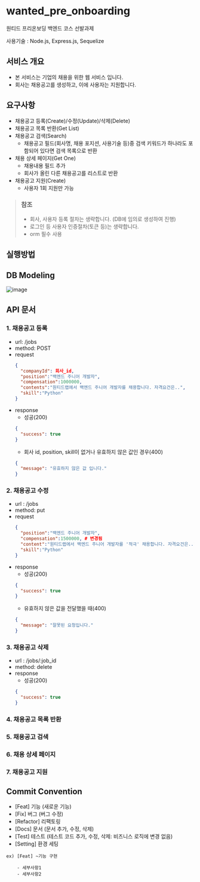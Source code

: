 # wanted_pre_onboarding
원티드 프리온보딩 백엔드 코스 선발과제

사용기술 : Node.js, Express.js, Sequelize

## 서비스 개요

- 본 서비스는 기업의 채용을 위한 웹 서비스 입니다.
- 회사는 채용공고를 생성하고, 이에 사용자는 지원합니다.

## 요구사항
- 채용공고 등록(Create)/수정(Update)/삭제(Delete)
- 채용공고 목록 반환(Get List)
- 채용공고 검색(Search)
  - 채용공고 필드(회사명, 채용 포지션, 사용기술 등)중 검색 키워드가 하나라도 포함되어 있다면 검색 목록으로 반환
- 채용 상세 페이지(Get One)
  - 채용내용 필드 추가
  - 회사가 올린 다른 채용공고를 리스트로 반환
- 채용공고 지원(Create)
  - 사용자 1회 지원만 가능
  
> ### 참조
> - 회사, 사용자 등록 절차는 생략합니다. 
  (DB에 임의로 생성하여 진행)
> - 로그인 등 사용자 인증절차(토큰 등)는 생략합니다.
> - orm 필수 사용
## 실행방법

## DB Modeling
![image](https://user-images.githubusercontent.com/55984573/196209206-c8db9ab3-ad90-428c-93bf-5cb07955f5cc.png)

## API 문서
### 1. 채용공고 등록 
- url: /jobs
- method: POST
- request 
  ```json
  {
    "companyId": 회사_id,
    "position":"백엔드 주니어 개발자",
    "compensation":1000000,
    "contents":"원티드랩에서 백엔드 주니어 개발자를 채용합니다. 자격요건은..",
    "skill":"Python"
  }
  ```
- response
  - 성공(200)
  ```json
  {
    "success": true
  }
  ```
  - 회사 id, position, skill이 없거나 유효하지 않은 값인 경우(400)
  ```json
  {
    "message": "유효하지 않은 값 입니다."
  }
  ```
### 2. 채용공고 수정
- url : /jobs
- method: put
- request 
  ```json
  {
    "position":"백엔드 주니어 개발자",
    "compensation":1500000, # 변경됨
    "content":"원티드랩에서 백엔드 주니어 개발자를 '적극' 채용합니다. 자격요건은..", # 변경됨
    "skill":"Python"
  }
  ```
- response
  - 성공(200)
  ```json
  {
    "success": true
  }
  ```
  - 유효하지 않은 값을 전달했을 때(400)
  ```json
  {
    "message": "잘못된 요청입니다."
  }
  ```
### 3. 채용공고 삭제
- url : /jobs/:job_id
- method: delete
- response
  - 성공(200)
  ```json
  {
    "success": true
  }
  ```
### 4. 채용공고 목록 반환
### 5. 채용공고 검색
### 6. 채용 상세 페이지
### 7. 채용공고 지원

## Commit Convention
- [Feat] 기능 (새로운 기능)
- [Fix] 버그 (버그 수정)
- [Refactor] 리팩토링
- [Docs] 문서 (문서 추가, 수정, 삭제)
- [Test] 테스트 (테스트 코드 추가, 수정, 삭제: 비즈니스 로직에 변경 없음)
- [Setting] 환경 세팅
```git
ex) [Feat] ~기능 구현
  
    - 세부사항1
    - 세부사항2
```
